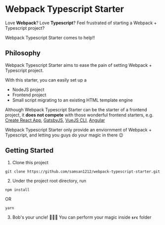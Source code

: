 # Webpack Typescript Starter #

Love **Webpack**? Love **Typescript**? Feel frustrated of starting a Webpack + Typescript project?

Webpack Typescript Starter comes to help!!

## Philosophy ##

Webpack Typescript Starter aims to ease the pain of setting Webpack + Typescript project.

With this starter, you can easily set up a 
* NodeJS project
* Frontend project
* Small script migrating to an existing HTML template engine

Although Webpack Typescript Starter can be the starter of a frontend project,
it **does not compete** with those wonderful frontend starters, e.g. 
[Create React App](https://create-react-app.dev/), 
[GatsbyJS](https://www.gatsbyjs.org/), 
[VueJS CLI](https://cli.vuejs.org/),
[Angular](https://angular.io/guide/setup-local)

Webpack Typescript Starter only provide an enviornment of Webpack + Typescript, and letting you guys do your magic in there :wink:

## Getting Started
1. Clone this project
```
git clone https://github.com/samsan1212/webpack-typescript-starter.git
```
2. Under the project root directory, run
```
npm install
```
OR
```
yarn
```
3. Bob's your uncle! :tada::tada::tada: You can perform your magic inside **```src```** folder
